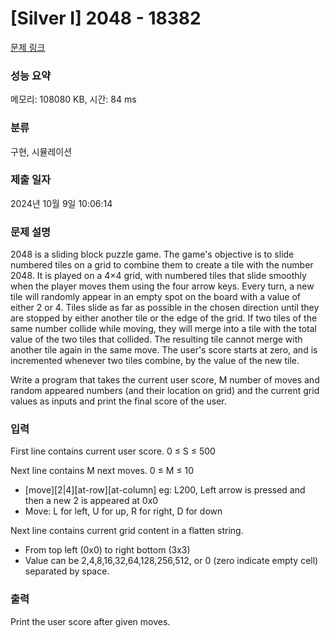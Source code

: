 # [Silver I] 2048 - 18382 

[문제 링크](https://www.acmicpc.net/problem/18382) 

### 성능 요약

메모리: 108080 KB, 시간: 84 ms

### 분류

구현, 시뮬레이션

### 제출 일자

2024년 10월 9일 10:06:14

### 문제 설명

<p>2048 is a sliding block puzzle game. The game's objective is to slide numbered tiles on a grid to combine them to create a tile with the number 2048. It is played on a 4×4 grid, with numbered tiles that slide smoothly when the player moves them using the four arrow keys. Every turn, a new tile will randomly appear in an empty spot on the board with a value of either 2 or 4. Tiles slide as far as possible in the chosen direction until they are stopped by either another tile or the edge of the grid. If two tiles of the same number collide while moving, they will merge into a tile with the total value of the two tiles that collided. The resulting tile cannot merge with another tile again in the same move. The user's score starts at zero, and is incremented whenever two tiles combine, by the value of the new tile.</p>

<p>Write a program that takes the current user score, M number of moves and random appeared numbers (and their location on grid) and the current grid values as inputs and print the final score of the user.</p>

### 입력 

 <p>First line contains current user score. 0 ≤ S ≤ 500</p>

<p>Next line contains M next moves. 0 ≤ M ≤ 10</p>

<ul>
	<li>[move][2|4][at-row][at-column] eg: L200, Left arrow is pressed and then a new 2 is appeared at 0x0</li>
	<li>Move: L for left, U for up, R for right, D for down</li>
</ul>

<p>Next line contains current grid content in a flatten string.</p>

<ul>
	<li>From top left (0x0) to right bottom (3x3)</li>
	<li>Value can be 2,4,8,16,32,64,128,256,512, or 0 (zero indicate empty cell) separated by space.</li>
</ul>

### 출력 

 <p>Print the user score after given moves.</p>


